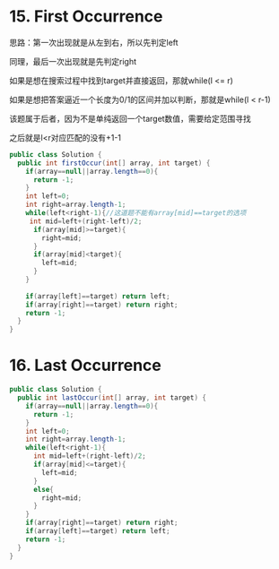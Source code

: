 # 15. First Occurrence

思路：第一次出现就是从左到右，所以先判定left

同理，最后一次出现就是先判定right

如果是想在搜索过程中找到target并直接返回，那就while(l <= r)

如果是想把答案逼近一个长度为0/1的区间并加以判断，那就是while(l < r-1)

该题属于后者，因为不是单纯返回一个target数值，需要给定范围寻找

之后就是l<r对应匹配的没有+1-1

```java
public class Solution {
  public int firstOccur(int[] array, int target) {
    if(array==null||array.length==0){
      return -1;
    }
    int left=0;
    int right=array.length-1;
    while(left<right-1){//这道题不能有array[mid]==target的选项
     int mid=left+(right-left)/2;
      if(array[mid]>=target){
        right=mid;
      }
      if(array[mid]<target){
        left=mid;
      }    
    }
    
    if(array[left]==target) return left;
    if(array[right]==target) return right;
    return -1;
  }
}
```
# 16.  Last Occurrence

```java
public class Solution {
  public int lastOccur(int[] array, int target) {
    if(array==null||array.length==0){
      return -1;
    }
    int left=0;
    int right=array.length-1;
    while(left<right-1){
      int mid=left+(right-left)/2;
      if(array[mid]<=target){
        left=mid;
      }
      else{
        right=mid;
      }
    }
    if(array[right]==target) return right;
    if(array[left]==target) return left;
    return -1;
  }
}
```

